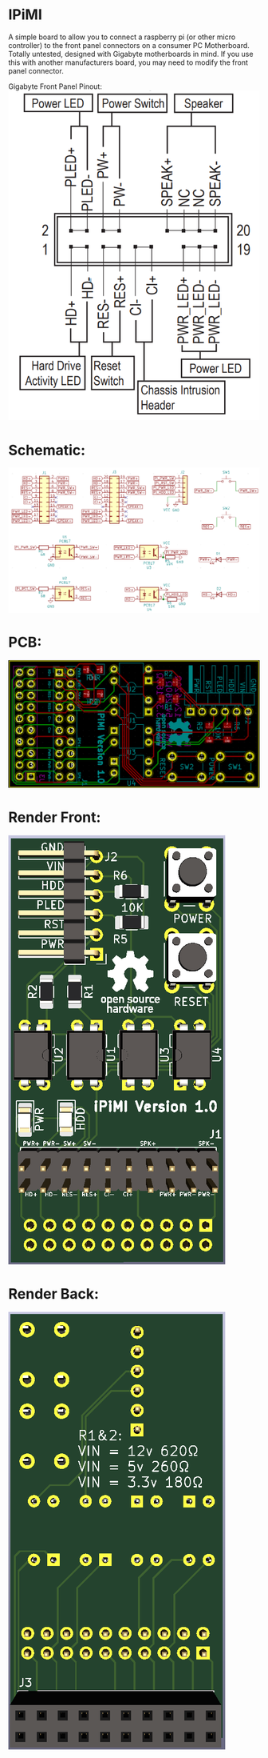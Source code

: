# IPiMI

A simple board to allow you to connect a raspberry pi (or other micro controller) to the front panel connectors on a consumer PC Motherboard.
Totally untested, designed with Gigabyte motherboards in mind. If you use this with another manufacturers board, you may need to modify the front panel connector.

Gigabyte Front Panel Pinout:
![Gigabyte front panel connector](hardware/Gigabyte_Pinout.png)

# Schematic:
![schematic](hardware/Schematic.png)

# PCB:
![pcb front](hardware/PCB.png)

# Render Front:
![3d render front](hardware/3D_Render_Front.png)

# Render Back:
![3d render front](hardware/3D_Render_Back.png)
